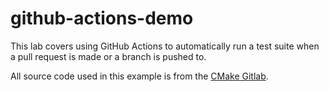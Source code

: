 # github-actions-demo
This lab covers using GitHub Actions to automatically run a test suite when a pull request is made or a branch is pushed to.

All source code used in this example is from the [CMake Gitlab](https://gitlab.kitware.com/cmake/cmake).
